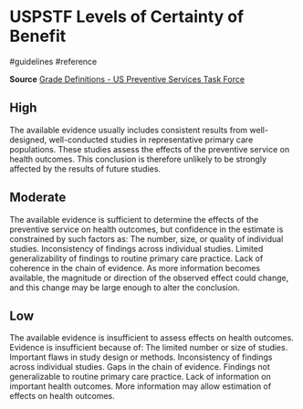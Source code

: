 # USPSTF Levels of Certainty of Benefit
#guidelines
#reference

**Source** [Grade Definitions - US Preventive Services Task Force](https://www.uspreventiveservicestaskforce.org/Page/Name/grade-definitions)

## High
The available evidence usually includes consistent results from well-designed, well-conducted studies in representative primary care populations. These studies assess the effects of the preventive service on health outcomes. This conclusion is therefore unlikely to be strongly affected by the results of future studies.

## Moderate
The available evidence is sufficient to determine the effects of the preventive service on health outcomes, but confidence in the estimate is constrained by such factors as:
The number, size, or quality of individual studies.
Inconsistency of findings across individual studies.
Limited generalizability of findings to routine primary care practice.
Lack of coherence in the chain of evidence.
As more information becomes available, the magnitude or direction of the observed effect could change, and this change may be large enough to alter the conclusion.

## Low
The available evidence is insufficient to assess effects on health outcomes. Evidence is insufficient because of:
The limited number or size of studies.
Important flaws in study design or methods.
Inconsistency of findings across individual studies.
Gaps in the chain of evidence.
Findings not generalizable to routine primary care practice.
Lack of information on important health outcomes.
More information may allow estimation of effects on health outcomes.
